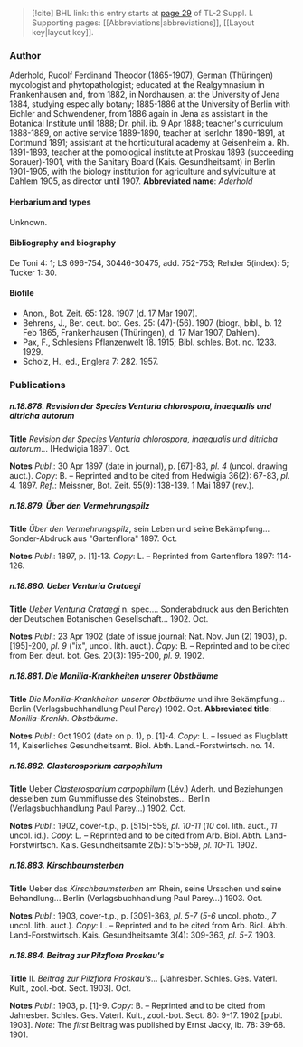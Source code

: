 > [!cite] BHL link: this entry starts at [page 29](https://www.biodiversitylibrary.org/page/33264718) of TL-2 Suppl. I.
> Supporting pages: [[Abbreviations|abbreviations]], [[Layout key|layout key]].

### Author

Aderhold, Rudolf Ferdinand Theodor (1865-1907), German (Thüringen) mycologist and phytopathologist; educated at the Realgymnasium in Frankenhausen and, from 1882, in Nordhausen, at the University of Jena 1884, studying especially botany; 1885-1886 at the University of Berlin with Eichler and Schwendener, from 1886 again in Jena as assistant in the Botanical Institute until 1888; Dr. phil. ib. 9 Apr 1888; teacher's curriculum 1888-1889, on active service 1889-1890, teacher at Iserlohn 1890-1891, at Dortmund 1891; assistant at the horticultural academy at Geisenheim a. Rh. 1891-1893, teacher at the pomological institute at Proskau 1893 (succeeding Sorauer)-1901, with the Sanitary Board (Kais. Gesundheitsamt) in Berlin 1901-1905, with the biology institution for agriculture and sylviculture at Dahlem 1905, as director until 1907. 
**Abbreviated name**: *Aderhold*

#### Herbarium and types

Unknown.

#### Bibliography and biography

De Toni 4: 1; LS 696-754, 30446-30475, add. 752-753; Rehder 5(index): 5; Tucker 1: 30.

#### Biofile

- Anon., Bot. Zeit. 65: 128. 1907 (d. 17 Mar 1907).
- Behrens, J., Ber. deut. bot. Ges. 25: (47)-(56). 1907 (biogr., bibl., b. 12 Feb 1865, Frankenhausen (Thüringen), d. 17 Mar 1907, Dahlem).
- Pax, F., Schlesiens Pflanzenwelt 18. 1915; Bibl. schles. Bot. no. 1233. 1929.
- Scholz, H., ed., Englera 7: 282. 1957.

### Publications

##### n.18.878. Revision der Species Venturia chlorospora, inaequalis und ditricha autorum

**Title**
*Revision der Species Venturia chlorospora, inaequalis und ditricha autorum*... \[Hedwigia 1897\]. Oct.

**Notes**
*Publ*.: 30 Apr 1897 (date in journal), p. \[67\]-83, *pl. 4* (uncol. drawing auct.). *Copy*: B. – Reprinted and to be cited from Hedwigia 36(2): 67-83, *pl. 4.* 1897.
*Ref*.: Meissner, Bot. Zeit. 55(9): 138-139. 1 Mai 1897 (rev.).

##### n.18.879. Über den Vermehrungspilz

**Title**
*Über den Vermehrungspilz*, sein Leben und seine Bekämpfung... Sonder-Abdruck aus "Gartenflora" 1897. Oct.

**Notes**
*Publ*.: 1897, p. \[1\]-13. *Copy*: L. – Reprinted from Gartenflora 1897: 114-126.

##### n.18.880. Ueber Venturia Crataegi

**Title**
*Ueber Venturia Crataegi* n. spec.... Sonderabdruck aus den Berichten der Deutschen Botanischen Gesellschaft... 1902. Oct.

**Notes**
*Publ*.: 23 Apr 1902 (date of issue journal; Nat. Nov. Jun (2) 1903), p. \[195\]-200, *pl. 9* ("ix", uncol. lith. auct.). *Copy*: B. – Reprinted and to be cited from Ber. deut. bot. Ges. 20(3): 195-200, *pl. 9.* 1902.

##### n.18.881. Die Monilia-Krankheiten unserer Obstbäume

**Title**
*Die Monilia-Krankheiten unserer Obstbäume* und ihre Bekämpfung... Berlin (Verlagsbuchhandlung Paul Parey) 1902. Oct.
**Abbreviated title**: *Monilia-Krankh. Obstbäume*.

**Notes**
*Publ*.: Oct 1902 (date on p. 1), p. \[1\]-4. *Copy*: L. – Issued as Flugblatt 14, Kaiserliches Gesundheitsamt. Biol. Abth. Land.-Forstwirtsch. no. 14.

##### n.18.882. Clasterosporium carpophilum

**Title**
Ueber *Clasterosporium carpophilum* (Lév.) Aderh. und Beziehungen desselben zum Gummiflusse des Steinobstes... Berlin (Verlagsbuchhandlung Paul Parey...) 1902. Oct.

**Notes**
*Publ*.: 1902, cover-t.p., p. \[515\]-559, *pl. 10-11* (*10* col. lith. auct., *11* uncol. id.). *Copy*: L. – Reprinted and to be cited from Arb. Biol. Abth. Land-Forstwirtsch. Kais. Gesundheitsamte 2(5): 515-559, *pl. 10-11.* 1902.

##### n.18.883. Kirschbaumsterben

**Title**
Ueber das *Kirschbaumsterben* am Rhein, seine Ursachen und seine Behandlung... Berlin (Verlagsbuchhandlung Paul Parey...) 1903. Oct.

**Notes**
*Publ*.: 1903, cover-t.p., p. \[309\]-363, *pl. 5-7* (*5-6* uncol. photo., *7* uncol. lith. auct.). *Copy*: L. – Reprinted and to be cited from Arb. Biol. Abth. Land-Forstwirtsch. Kais. Gesundheitsamte 3(4): 309-363, *pl. 5-7.* 1903.

##### n.18.884. Beitrag zur Pilzflora Proskau's

**Title**
II. *Beitrag zur Pilzflora Proskau's*... \[Jahresber. Schles. Ges. Vaterl. Kult., zool.-bot. Sect. 1903\]. Oct.

**Notes**
*Publ*.: 1903, p. \[1\]-9. *Copy*: B. – Reprinted and to be cited from Jahresber. Schles. Ges. Vaterl. Kult., zool.-bot. Sect. 80: 9-17. 1902 \[publ. 1903\].
*Note*: The *first* Beitrag was published by Ernst Jacky, ib. 78: 39-68. 1901.


